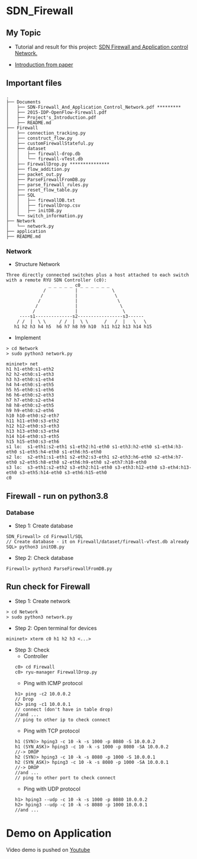 SDN_Firewall
============
## My Topic
* Tutorial and result for this project: [SDN Firewall and Application control Network.](https://github.com/HODUCVU/SDN_Firewall/blob/main/Documents/SDN-Firewall_And_Application_Control_Network.pdf)
<!--* [Introduction topic](https://github.com/HODUCVU/SDN_Firewall/blob/main/Documents/Project's_Introduction.pdf) -->
* [Introduction from paper](/Documents/2015-IDP-OpenFlow-Firewall.pdf)
## Important files 
```
.
├── Documents
│   ├── SDN-Firewall_And_Application_Control_Network.pdf *********
│   ├── 2015-IDP-OpenFlow-Firewall.pdf
│   ├── Project's_Introduction.pdf
│   ├── README.md
├── Firewall
│   ├── connection_tracking.py
│   ├── construct_flow.py
│   ├── customFirewallStateful.py
│   ├── dataset
│   │   ├── firewall-drop.db
│   │   └── firewall-vTest.db
│   ├── FirewallDrop.py ***************
│   ├── flow_addition.py
│   ├── packet_out.py
│   ├── ParseFirewallFromDB.py 
│   ├── parse_firewall_rules.py
│   ├── reset_flow_table.py
│   ├── SQL
│   │   ├── firewallDB.txt
│   │   ├── firewallDrop.csv
│   │   ├── initDB.py
│   └── switch_information.py
├── Network
│   └── network.py
├── application
├── README.md
```
### Network 
* Structure Network
```
Three directly connected switches plus a host attached to each switch 
with a remote RYU SDN Controller (c0):
                _ _ _ _ _ c0_ _ _ _ _ _
              /           |             \
             /            |              \
            /             |               \
           /              |                \
          /               |                 \
     ----s1--------------s2-----------------s3------
    / /  |  \ \     / /  |  \ \      /   /  |   \   \
   h1 h2 h3 h4 h5  h6 h7 h8 h9 h10  h11 h12 h13 h14 h15
```
* Implement
```
> cd Network 
> sudo python3 network.py

mininet> net
h1 h1-eth0:s1-eth2
h2 h2-eth0:s1-eth3
h3 h3-eth0:s1-eth4
h4 h4-eth0:s1-eth5
h5 h5-eth0:s1-eth6
h6 h6-eth0:s2-eth3
h7 h7-eth0:s2-eth4
h8 h8-eth0:s2-eth5
h9 h9-eth0:s2-eth6
h10 h10-eth0:s2-eth7
h11 h11-eth0:s3-eth2
h12 h12-eth0:s3-eth3
h13 h13-eth0:s3-eth4
h14 h14-eth0:s3-eth5
h15 h15-eth0:s3-eth6
s1 lo:  s1-eth1:s2-eth1 s1-eth2:h1-eth0 s1-eth3:h2-eth0 s1-eth4:h3-eth0 s1-eth5:h4-eth0 s1-eth6:h5-eth0
s2 lo:  s2-eth1:s1-eth1 s2-eth2:s3-eth1 s2-eth3:h6-eth0 s2-eth4:h7-eth0 s2-eth5:h8-eth0 s2-eth6:h9-eth0 s2-eth7:h10-eth0
s3 lo:  s3-eth1:s2-eth2 s3-eth2:h11-eth0 s3-eth3:h12-eth0 s3-eth4:h13-eth0 s3-eth5:h14-eth0 s3-eth6:h15-eth0
c0
```
## Firewall - run on python3.8
### Database
* Step 1: Create database
```
SDN_Firewall> cd Firewall/SQL
// Create database - it on Firewall/dataset/firewall-vTest.db already
SQL> python3 initDB.py
```
* Step 2: Check database  
```
Firewall> python3 ParseFirewallFromDB.py
```

## Run check for Firewall
* Step 1: Create network 
```
> cd Network 
> sudo python3 network.py
```
<!-- ``` -->
<!-- > sudo mn --topo single,4 --mac --controller remote,ip=127.0.0.1 -i 10.0.0.0/24 --switch ovsk -->
<!-- ``` -->
* Step 2: Open terminal for devices 
```
mininet> xterm c0 h1 h2 h3 <...>
```
* Step 3: Check
  * Controller
  ```
  c0> cd Firewall
  c0> ryu-manager FirewallDrop.py
  ```
  * Ping with ICMP protocol
  ```
  h1> ping -c2 10.0.0.2 
  // Drop
  h2> ping -c1 10.0.0.1 
  // connect (don't have in table drop)
  //and ...
  // ping to other ip to check connect
  ```
  * Ping with TCP protocol
  ```
  h1 (SYN)> hping3 -c 10 -k -s 1000 -p 8080 -S 10.0.0.2 
  h1 (SYN_ASK)> hping3 -c 10 -k -s 1000 -p 8080 -SA 10.0.0.2 
  //-> DROP 
  h2 (SYN)> hping3 -c 10 -k -s 8080 -p 1000 -S 10.0.0.1 
  h2 (SYN_ASK)> hping3 -c 10 -k -s 8080 -p 1000 -SA 10.0.0.1 
  //-> DROP
  //and ...
  // ping to other port to check connect
  ```
  * Ping with UDP protocol 
  ```
  h1> hping3 --udp -c 10 -k -s 1000 -p 8080 10.0.0.2
  h2> hping3 --udp -c 10 -k -s 8080 -p 1000 10.0.0.1
  //and ...
  ```
<!-- ## Works -->
<!-- 1. Check query database from rules. -- Done -->
<!-- 2. Covert database from 'ALLOW' to 'DROP'. -- Done -->
<!-- 3. Create rule check times send packet from source IP Address. -- Done -->
<!-- 4. Run on project' network (3 switch). -- Done -->

# Demo on Application
Video demo is pushed on [Youtube](https://www.youtube.com/watch?v=Y4_bdANML4c&fbclid=IwAR0CCl0YLMpUoshtkUvCrPExZ2ZvN3odxbjxDokLjhsl_V-wVNAzPE99YIA)
